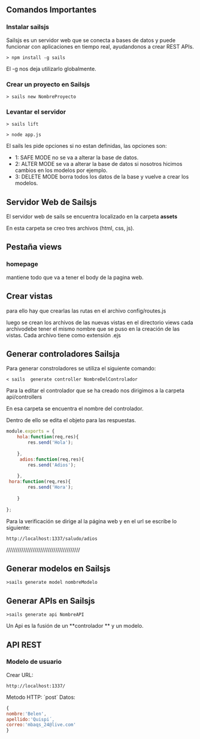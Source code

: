 ## Comandos Importantes

### Instalar sailsjs

Sailsjs es un servidor web que se conecta a bases de datos y puede funcionar con aplicaciones en tiempo real, ayudandonos a crear REST APIs.

```
> npm install -g sails
``` 

El -g nos deja utilizarlo globalmente.

### Crear un proyecto en Sailsjs

```
> sails new NombreProyecto
```

### Levantar el servidor

``` 
> sails lift
``` 

```
> node app.js
```

El sails les pide opciones si no estan definidas, las opciones son:
- 1: SAFE MODE no se va a alterar la base de datos.
- 2: ALTER MODE se va a alterar la base de datos si nosotros hicimos cambios en los modelos por ejemplo.
- 3: DELETE MODE borra todos los datos de la base y vuelve a crear los modelos.

## Servidor Web de Sailsjs

El servidor web de sails se encuentra localizado en la carpeta **assets**


En esta carpeta se creo tres archivos (html, css, js).

## Pestaña views

### homepage 
mantiene todo que va a tener el body de la pagina web.

## Crear vistas

para ello hay que crearlas las rutas en el archivo config/routes.js

luego se crean los archivos de las nuevas vistas en el directorio views
cada archivodebe tener el mismo nombre que se puso en la creación de las vistas. Cada archivo tiene como extensión .ejs


## Generar controladores Sailsja

Para generar constroladores se utiliza el siguiente comando:
```
< sails  generate controller NombreDelControlador
```

Para la editar el controlador que se ha creado nos dirigimos a la carpeta api/controllers 

En esa carpeta se encuentra el nombre del controlador. 

Dentro de ello se edita el objeto para las respuestas.

```javascript
module.exports = {
    hola:function(req,res){
        res.send('Hola');
        
    },
     adios:function(req,res){
        res.send('Adios');
        
    },
 hora:function(req,res){
        res.send('Hora');
        
    }
	
};
```
Para la verificación se dirige al la página web y en el url se escribe lo siguiente:

```
http://localhost:1337/saludo/adios
```


///////////////////////////////////////
## Generar modelos en Sailsjs

```
>sails generate model nombreModelo

```


## Generar APIs en Sailsjs

```
>sails generate api NombreAPI

```

Un Api es la fusión de un **controlador ** y un modelo.



## API REST

### Modelo de usuario
Crear
URL:

```
http://localhost:1337/
```

Metodo HTTP:
´post´
Datos:
```javascript
{
nombre:'Belen',
apellido:'Quispi´,
correo:'mbaqs_24@live.com'
}
```
     
     
     
     